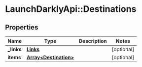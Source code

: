 # LaunchDarklyApi::Destinations

## Properties
Name | Type | Description | Notes
------------ | ------------- | ------------- | -------------
**_links** | [**Links**](Links.md) |  | [optional] 
**items** | [**Array&lt;Destination&gt;**](Destination.md) |  | [optional] 


